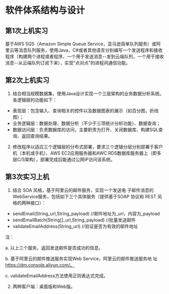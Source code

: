 # 软件体系结构与设计
## 第1次上机实习
基于AWS SQS（Amazon Simple Queue Service，亚马逊简单队列服务）或阿里云等消息队列服务，使用Java，C#或者其他语言分别编写一个发送程序和接收程序（构建两个进程或者程序，一个用于发送消息--发到云端队列，一个用于接收消息--从云端队列订阅下来），实现“点对点”的进程间通信功能。
## 第2次上机实习
1. 结合相当规模数据集，使用Java设计实现一个三层架构的业务数据分析系统。各逻辑层的功能如下：
  * 表现层：包含输入、查询相关的控件以及数据图表的展示（如百分图，折线图）；
  * 业务逻辑层：数据处理、数据分析（不少于三项统计分析功能）、数据查询；
  * 数据访问层：负责数据库的访问，主要职责为打开、关闭数据库、构建SQL查询、返回查询结果。
2. 修改程序以适应三个逻辑层的分布式部署，要求三个逻辑分层分别部署于客户机（本机或手机）、AWS EC2应用服务器和AWC RDS数据库服务器上（即多层C/S架构），部署完成后能通过公网IP访问该系统。
## 第3次实习上机
1. 结合 SOA 风格，基于阿里云的邮件服务，实现一个发送电 子邮件消息的WebService服务，包括如下三个具体服务（提供基于SOAP 协议和 REST 风格的两种接口）： 
  * sendEmail(String_url,String_payload) //邮件地址为_url，内容为_payload 
  * sendEmailBatch(String[]_url,String_payload) //批量发送邮件   
  * validateEmailAddress(String_url) //验证是否为有效的邮件地址
  
注： 

   a. 以上三个服务，返回发送邮件是否成功的信息。 
 
   b. 基于阿里云的邮件推送服务实现Web Service，阿里云的邮件推送服务地 址 https://dm.console.aliyun.com/。 
 
   c. validateEmailAddress方法使用正则表达式完成。
 
2. 两种客户端：桌面版和Web版。
